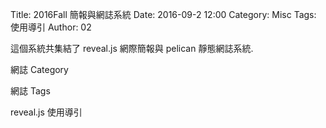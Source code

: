 Title: 2016Fall 簡報與網誌系統
Date: 2016-09-2 12:00
Category: Misc
Tags: 使用導引
Author: 02

這個系統共集結了 reveal.js 網際簡報與 pelican 靜態網誌系統.

<!-- PELICAN_END_SUMMARY -->

網誌 Category

網誌 Tags

reveal.js 使用導引
